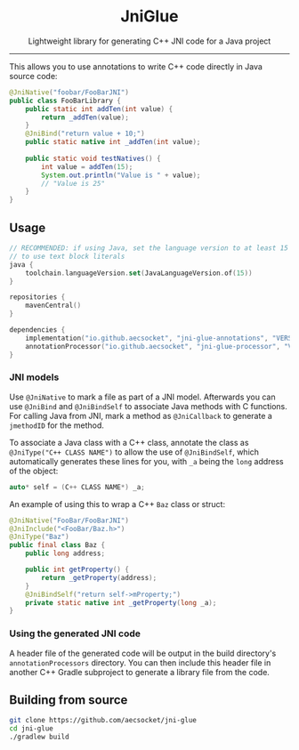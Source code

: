 <div align="center">

# JniGlue

Lightweight library for generating C++ JNI code for a Java project

---

</div>

This allows you to use annotations to write C++ code directly in Java source code:

```java
@JniNative("foobar/FooBarJNI")
public class FooBarLibrary {
    public static int addTen(int value) {
        return _addTen(value);
    }
    @JniBind("return value + 10;")
    public static native int _addTen(int value);
    
    public static void testNatives() {
        int value = addTen(15);
        System.out.println("Value is " + value);
        // "Value is 25"
    }
}
```

## Usage

```kotlin
// RECOMMENDED: if using Java, set the language version to at least 15
// to use text block literals
java {
    toolchain.languageVersion.set(JavaLanguageVersion.of(15))
}

repositories {
    mavenCentral()
}

dependencies {
    implementation("io.github.aecsocket", "jni-glue-annotations", "VERSION")
    annotationProcessor("io.github.aecsocket", "jni-glue-processor", "VERSION")
}
```

### JNI models

Use `@JniNative` to mark a file as part of a JNI model. Afterwards you can use `@JniBind` and `@JniBindSelf` to associate Java methods
with C functions. For calling Java from JNI, mark a method as `@JniCallback` to generate a `jmethodID` for the method.

To associate a Java class with a C++ class, annotate the class as `@JniType("C++ CLASS NAME")` to allow the use of `@JniBindSelf`, which
automatically generates these lines for you, with `_a` being the `long` address of the object:

```cpp
auto* self = (C++ CLASS NAME*) _a;
```

An example of using this to wrap a C++ `Baz` class or struct:

```java
@JniNative("FooBar/FooBarJNI")
@JniInclude("<FooBar/Baz.h>")
@JniType("Baz")
public final class Baz {
    public long address;

    public int getProperty() {
        return _getProperty(address);
    }
    @JniBindSelf("return self->mProperty;")
    private static native int _getProperty(long _a);
}
```

### Using the generated JNI code

A header file of the generated code will be output in the build directory's `annotationProcessors` directory. You can then
include this header file in another C++ Gradle subproject to generate a library file from the code.

## Building from source

```sh
git clone https://github.com/aecsocket/jni-glue
cd jni-glue
./gradlew build
```
